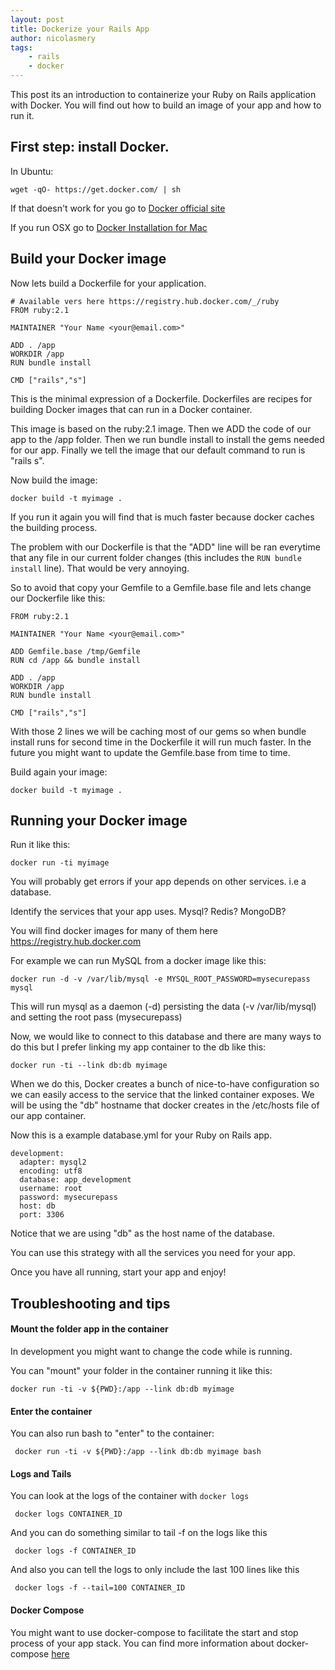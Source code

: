 ```yaml
---
layout: post
title: Dockerize your Rails App
author: nicolasmery
tags:
    - rails
    - docker
---
```


This post its an introduction to containerize your Ruby on Rails application with Docker. You will find out how to build an image of your app and how to run it.
 
## First step: install Docker. 
 
In Ubuntu: 

```wget -qO- https://get.docker.com/ | sh```

If that doesn't work for you go to [Docker official site](https://docs.docker.com/installation/ubuntulinux/#installing-docker-on-ubuntu)

If you run OSX go to [Docker Installation for Mac](https://docs.docker.com/installation/mac/)

## Build your Docker image

Now lets build a Dockerfile for your application.

```
# Available vers here https://registry.hub.docker.com/_/ruby
FROM ruby:2.1

MAINTAINER "Your Name <your@email.com>"

ADD . /app
WORKDIR /app
RUN bundle install

CMD ["rails","s"]
```

This is the minimal expression of a Dockerfile. Dockerfiles are recipes for building Docker images that can run in a Docker container.

This image is based on the ruby:2.1 image.
Then we ADD the code of our app to the /app folder.
Then we run bundle install to install the gems needed for our app.
Finally we tell the image that our default command to run is "rails s".

Now build the image:

`docker build -t myimage .`

If you run it again you will find that is much faster because docker caches the building process.

The problem with our Dockerfile is that the "ADD" line will be ran everytime that any file in our current folder changes (this includes the `RUN bundle install` line). That would be very annoying.

So to avoid that copy your Gemfile to a Gemfile.base file and lets change our Dockerfile like this:

```
FROM ruby:2.1

MAINTAINER "Your Name <your@email.com>"

ADD Gemfile.base /tmp/Gemfile
RUN cd /app && bundle install

ADD . /app
WORKDIR /app
RUN bundle install

CMD ["rails","s"]
```

With those 2 lines we will be caching most of our gems so when bundle install runs for second time in the Dockerfile it will run much faster. In the future you might want to update the Gemfile.base from time to time.

Build again your image:

``` docker build -t myimage . ```

## Running your Docker image

Run it like this:

``` docker run -ti myimage ```

You will probably get errors if your app depends on other services. i.e a database.

Identify the services that your app uses. Mysql? Redis? MongoDB?

You will find docker images for many of them here https://registry.hub.docker.com

For example we can run MySQL from a docker image like this:

``` docker run -d -v /var/lib/mysql -e MYSQL_ROOT_PASSWORD=mysecurepass mysql ```

This will run mysql as a daemon (-d) persisting the data (-v /var/lib/mysql) and setting the root pass (mysecurepass)

Now, we would like to connect to this database and there are many ways to do this but I prefer linking my app container to the db like this:

``` docker run -ti --link db:db myimage ```

When we do this, Docker creates a bunch of nice-to-have configuration so we can easily access to the service that the linked container exposes. We will be using the "db" hostname that docker creates in the /etc/hosts file of our app container.

Now this is a example database.yml for your Ruby on Rails app.

```
development:
  adapter: mysql2
  encoding: utf8
  database: app_development
  username: root
  password: mysecurepass
  host: db
  port: 3306
```

Notice that we are using "db" as the host name of the database.

You can use this strategy with all the services you need for your app.

Once you have all running, start your app and enjoy!

## Troubleshooting and tips

#### Mount the folder app in the container

In development you might want to change the code while is running.

You can "mount" your folder in the container running it like this:

``` docker run -ti -v ${PWD}:/app --link db:db myimage ```

#### Enter the container

You can also run bash to "enter" to the container:

``` docker run -ti -v ${PWD}:/app --link db:db myimage bash```

#### Logs and Tails

You can look at the logs of the container with `docker logs`

``` docker logs CONTAINER_ID```

And you can do something similar to tail -f on the logs like this

``` docker logs -f CONTAINER_ID```

And also you can tell the logs to only include the last 100 lines like this

``` docker logs -f --tail=100 CONTAINER_ID```

#### Docker Compose

You might want to use docker-compose to facilitate the start and stop process of your app stack. You can find more information about docker-compose [here](https://docs.docker.com/compose/)

